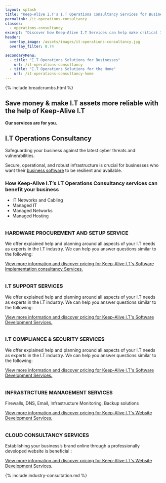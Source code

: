 ```yaml
---
layout: splash
title: "Keep-Alive I.T's I.T Operations Consultancy Services for Business"
permalink: /it-operations-consultancy
classes:
  - operations-consultancy
excerpt: "Discover how Keep-Alive I.T Services can help make critical I.T Operations decisions for your business; Or develop production ready infrastructure that's scalable. reliable, and compliant."
header:
  overlay_image: /assets/images/it-operations-consultancy.jpg
  overlay_filter: 0.74

secondaryMenu:
  - title: "I.T Operations Solutions for Businesses"
    url: /it-operations-consultancy
  - title: "I.T Operations Solutions for the Home"
    url: /it-operations-consultancy-home
---
```


{% include breadcrumbs.html %}

## Save money & make I.T assets more reliable with the help of Keep-Alive I.T

 **Our services are for you.**

<div id="discover"></div>

## I.T Operations Consultancy
Safeguarding your business against the latest cyber threats and vulnerabilities.

Secure, operational, and robust infrastructure is crucial for businesses who want their [business software](/software-consultancy) to be resilient and available.

### How Keep-Alive I.T’s I.T Operations Consultancy services can benefit your business


- IT Networks and Cabling
- Managed IT
- Managed Networks
- Managed Hosting

<div class="divider div-transparent div-arrow-down"></div>

<div class="consultancy-row aos-init aos-animate" data-aos="fade-zoom-in" data-aos-offset="200" data-aos-easing="ease-in-sine" data-aos-duration="600" data-aos-once="true">
    <div class="row">
        <div class="col-xs-4 col-sm-3">
            <img class="lazy" data-src="/assets/images/icons/software.png">
        </div>
        <div class="col-xs-8 col-sm-9">
            <h3>HARDWARE PROCUREMENT AND SETUP SERVICE</h3>
            <p>We offer explained help and planning around all aspects of your I.T needs as experts in the I.T industry. We can help you answer questions similar to the following:</p>      
            <p><a href="/it-operations-consultancy/hardware-procurement">View more information and discover pricing for Keep-Alive I.T's Software Implementation consultancy Services.</a></p>
        </div>
    </div>
</div>

<div class="divider div-transparent div-arrow-down"></div>

<div class="consultancy-row aos-init aos-animate" data-aos="fade-zoom-in" data-aos-offset="200" data-aos-easing="ease-in-sine" data-aos-duration="600" data-aos-once="true">
    <div class="row">
        <div class="col-xs-4 col-sm-3">
            <img class="lazy" data-src="/assets/images/icons/programmer.png">
        </div>
        <div class="col-xs-8 col-sm-9">
            <h3>I.T SUPPORT SERVICES</h3>
            <p>We offer explained help and planning around all aspects of your I.T needs as experts in the I.T industry. We can help you answer questions similar to the following:</p>
            <p><a href="/it-operations-consultancy/it-support">View more information and discover pricing for Keep-Alive I.T's Software Development Services.</a></p>
        </div>
    </div>
</div>

<div class="divider div-transparent div-arrow-down"></div>

<div class="consultancy-row aos-init aos-animate" data-aos="fade-zoom-in" data-aos-offset="200" data-aos-easing="ease-in-sine" data-aos-duration="600" data-aos-once="true">
    <div class="row">
        <div class="col-xs-4 col-sm-3">
            <img class="lazy" data-src="/assets/images/icons/programmer.png">
        </div>
        <div class="col-xs-8 col-sm-9">
            <h3>I.T COMPLIANCE & SECURITY SERVICES</h3>
            <p>We offer explained help and planning around all aspects of your I.T needs as experts in the I.T industry. We can help you answer questions similar to the following:</p>
            <p><a href="/it-operations-consultancy/it-compliance-and-security-services">View more information and discover pricing for Keep-Alive I.T's Software Development Services.</a></p>
        </div>
    </div>
</div>

<div class="divider div-transparent div-arrow-down"></div>

<div class="consultancy-row aos-init aos-animate" data-aos="fade-zoom-in" data-aos-offset="200" data-aos-easing="ease-in-sine" data-aos-duration="600" data-aos-once="true">
    <div class="row">
        <div class="col-xs-4 col-sm-3">
            <img class="lazy" data-src="/assets/images/icons/web.png">
        </div>
        <div class="col-xs-8 col-sm-9">
            <h3>INFRASTRCTURE MANAGEMENT SERVICES</h3>
            <p>Firewalls, DNS, Email, Infrastructure Monitoring, Backup solutions</p>
            <p><a href="/it-operations-consultancy/infrastructure-management-services">View more information and discover pricing for Keep-Alive I.T's Website Development Services.</a></p>
        </div>
    </div>
</div>

<div class="divider div-transparent div-arrow-down"></div>

<div class="consultancy-row aos-init aos-animate" data-aos="fade-zoom-in" data-aos-offset="200" data-aos-easing="ease-in-sine" data-aos-duration="600" data-aos-once="true">
    <div class="row">
        <div class="col-xs-4 col-sm-3">
            <img class="lazy" data-src="/assets/images/icons/web.png">
        </div>
        <div class="col-xs-8 col-sm-9">
            <h3>CLOUD CONSULTANCY SERVICES</h3>
            <p>Establishing your business’s brand online through a professionally developed website is beneficial :</p>
            <p><a href="/it-operations-consultancy/cloud">View more information and discover pricing for Keep-Alive I.T's Website Development Services.</a></p>
        </div>
    </div>
</div>

<div class="divider div-transparent div-arrow-down"></div>

{% include industry-consultation.md %}